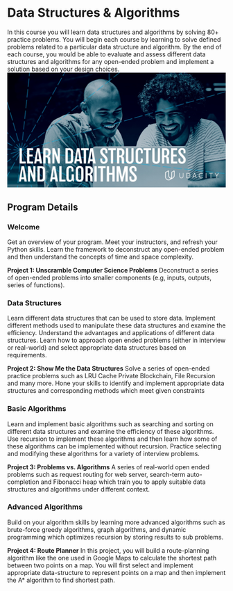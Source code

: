 # Data Structures & Algorithms
In this course you will learn data structures and algorithms by solving 80+ practice problems. You will begin each course by learning to solve defined problems related to a particular data structure and algorithm. By the end of each course, you would be able to evaluate and assess different data structures and algorithms for any open-ended problem and implement a solution based on your design choices.
![1](img/1.jpg)

## Program Details
### Welcome
Get an overview of your program. Meet your instructors, and refresh your Python skills. Learn the framework to deconstruct any open-ended problem and then understand the concepts of time and space complexity.

**Project 1: Unscramble Computer Science Problems**
Deconstruct a series of open-ended problems into smaller components (e.g, inputs, outputs, series of functions).
### Data Structures
Learn different data structures that can be used to store data. Implement different methods used to manipulate these data structures and examine the efficiency. Understand the advantages and applications of different data structures. Learn how to approach open ended problems (either in interview or real-world) and select appropriate data structures based on requirements.

**Project 2: Show Me the Data Structures**
Solve a series of open-ended practice problems such as LRU Cache Private Blockchain, File Recursion and many more. Hone your skills to identify and implement appropriate data structures and corresponding methods which meet given constraints

### Basic Algorithms
Learn and implement basic algorithms such as searching and sorting on different data structures and examine the efficiency of these algorithms. Use recursion to implement these algorithms and then learn how some of these algorithms can be implemented without recursion. Practice selecting and modifying these algorithms for a variety of interview problems.
   
**Project 3: ​Problems vs. Algorithms**
A series of real-world open ended problems such as request routing for web server, search-term auto-completion and Fibonacci heap which train you to apply suitable data structures and algorithms under different context.

### Advanced Algorithms
Build on your algorithm skills by learning more advanced algorithms such as brute-force greedy algorithms, graph algorithms, and dynamic programming which optimizes recursion by storing results to sub problems.

**Project 4: ​Route Planner**
In this project, you will build a route-planning algorithm like the one used in Google Maps to calculate the shortest path between two points on a map. You will first select and implement appropriate data-structure to represent points on a map and then implement the A* algorithm to find shortest path.